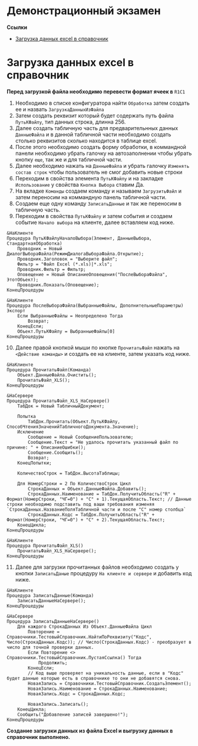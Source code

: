 # Демонстрационный экзамен
**Ссылки**
* [Загрузка данных excel в справочник](#Загрузка-данных-excel-в-справочник)


# Загрузка данных excel в справочник
**Перед загрузкой файла необходимо перевести формат ячеек в** `R1C1`
1. Необходимо в списке конфигуратора найти `Обработка` затем создать ее и назвать `ЗагрузкаДанныхИзФайла`
2. Затем создать реквизит который будет содержать путь файла `ПутьКФайлу`, тип данных строка, длинна 256.
3. Далее создать табличную часть для предварительнных данных `ДанныеФайла` и в данной табличной части необходимо создать столько реквизитов сколько находится в таблице excel.
4. После этого необходимо создать форму обработки, в коммандной панели необходимо убрать галочку на автозаполнении чтобы убрать кнопку `еще`, так же и для табличной части.
5. Далее необходимо нажать на `ДанныеФайла` и убрать галочку `Изменять состав строк` чтобы пользователь не смог добавить новые строки
6. Переходим в свойства элемента `ПутьКФайлу` и на закладке `Использование` у свойства `Кнопка Выбора` ставим Да.
7. На вкладке `Команды` создаем команду и называем `ЗагрузитьФайл` и затем переносим на коммандную панель табличной части.
8. Создаем еще одну команду `ЗаписатьДанные` и так же переносим в табличную часть.
9. Переходим в свойства `ПутьКФайлу` и затем события и создаем событие `Начало выбора` на клиенте, далее вставляем код ниже.
```1c
&НаКлиенте
Процедура ПутьКФайлуНачалоВыбора(Элемент, ДанныеВыбора, СтандартнаяОбработка)
	Проводник = Новый ДиалогВыбораФайла(РежимДиалогаВыбораФайла.Открытие);
	Проводник.Заголовок = "Выберите файл";
	Фильтр = "Файл Excel (*.xls)|*.xls";
	Проводник.Фильтр = Фильтр;
	Оповещение = Новый ОписаниеОповещения("ПослеВыбораФайла", ЭтотОбъект);
	Проводник.Показать(Оповещение);
КонецПроцедуры
```
```1c
&НаКлиенте
Процедура ПослеВыбораФайла(ВыбранныеФайлы, ДополнительныеПараметры) Экспорт
	Если ВыбранныеФайлы = Неопределено Тогда 
		Возврат;
	КонецЕсли;
	Объект.ПутьКФайлу = ВыбранныеФайлы[0]
КонецПроцедуры
```
10. Далее правой кнопкой мыши по кнопке `ПрочитатьФайл` нажать на `<Действие команды>` и создать ее на клиенте, затем указать код ниже.
```1c
&НаКлиенте
Процедура ПрочитатьФайл(Команда)
	Объект.ДанныеФайла.Очистить();
	ПрочитатьФайл_XLS();
КонецПроцедуры
```
```1c
&НаСервере
Процедура ПрочитатьФайл_XLS_НаСервере()
	ТабДок = Новый ТабличныйДокумент;
	
	Попытка
		ТабДок.Прочитать(Объект.ПутьКФайлу, СпособЧтенияЗначенийТабличногоДокумента.Значение);
	Исключение
		Сообщение = Новый СообщениеПользователю;
		Сообщение.Текст = "Не удалось прочитать указанный файл по причине: " + ОписаниеОшибки();
		Сообщение.Сообщить();
		Возврат;
	КонецПопытки;
	
	КоличествоСтрок = ТабДок.ВысотаТаблицы;
	
	Для НомерСтроки = 2 По КоличествоСтрок Цикл 
		СтрокаДанных = Объект.ДанныеФайла.Добавить();
		СтрокаДанных.Наименование = ТабДок.ПолучитьОбласть("R" + Формат(НомерСтроки, "ЧГ=0") + "C" + 1).ТекущаяОбласть.Текст; // Данные строки необходимо подставить под ваши требования изменяя `СтрокаДанных.НазваниеПоляТабличной части и после "C" номер столбца`
		СтрокаДанных.Кодс = ТабДок.ПолучитьОбласть("R" + Формат(НомерСтроки, "ЧГ=0") + "C" + 2).ТекущаяОбласть.Текст;
    КонецЦикла;
КонецПроцедуры
```
```1c
&НаКлиенте
Процедура ПрочитатьФайл_XLS()
	ПрочитатьФайл_XLS_НаСервере();
КонецПроцедуры
```
11. Далее для загрузки прочитанных файлов необходимо создать у кнопки `ЗаписатьДаные` процедуру `На клиенте и сервере` и добавить код ниже.
```1c
&НаКлиенте
Процедура ЗаписатьДанные(Команда)
	ЗаписатьДанныеНаСервере();
КонецПроцедуры
```
```1c
&НаСервере
Процедура ЗаписатьДанныеНаСервере()
	Для каждого СтрокаДанных Из Объект.ДанныеФайла Цикл
		Повторение = Справочники.ТестовыйСправочник.НайтиПоРеквизиту("Кодс", Число(СтрокаДанных.Кодс)); // Число(СтрокаДанных.Кодс) - преобразует в число для точной проверки данных.
		Если Повторение <> Справочники.ТестовыйСправочник.ПустаяСсылка() Тогда
			Продолжить;
		КонецЕсли;
		// Код выше проверяет на уникальность данные, если в "Кодс" будет данные которые есть в справочнике то они не добавятся снова.
		НоваяЗапись = Справочники.ТестовыйСправочник.СоздатьЭлемент();
		НоваяЗапись.Наименование = СтрокаДанных.Наименование;
		НоваяЗапись.Кодс = СтрокаДанных.Кодс;
		
		НоваяЗапись.Записать();
	КонецЦикла;
	Сообщить("Добавление записей завершено!");
КонецПроцедуры
```
**Создание загрузки данных из файла Excel и выгрузку данных в справочник выполнено.**
